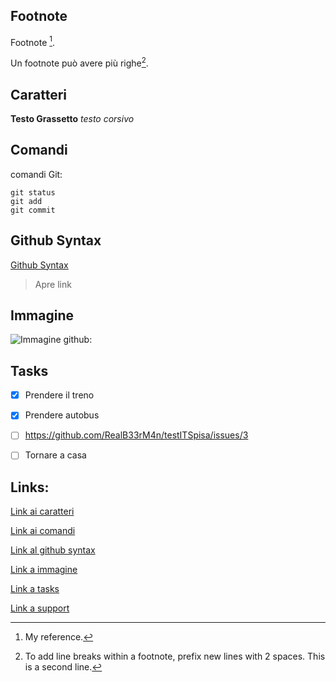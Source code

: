 ## Footnote

Footnote [^1].

Un footnote può avere più righe[^2].


[^1]: My reference.
[^2]: To add line breaks within a footnote, prefix new lines with 2 spaces.
  This is a second line.


## Caratteri

**Testo Grassetto**
*testo corsivo*


## Comandi
comandi Git:
```
git status
git add
git commit
```



## Github Syntax

[Github Syntax](https://docs.github.com/en/get-started/writing-on-github/getting-started-with-writing-and-formatting-on-github/basic-writing-and-formatting-syntax)
> Apre link


## Immagine
![Immagine github:](https://th.bing.com/th/id/OIP.yWNibBRepmC6fO7mZnicCgHaHa?w=180&h=180&c=7&r=0&o=5&pid=1.7)


## Tasks

- [x] Prendere il treno
- [x] Prendere autobus
- [ ] https://github.com/RealB33rM4n/testITSpisa/issues/3
- [ ] Tornare a casa





## **Links:**

[Link ai caratteri](#caratteri)


[Link ai comandi](#comandi)


[Link al github syntax](#github-syntax)


[Link a immagine](#immagine)


[Link a tasks](#tasks)


[Link a support](#support)

